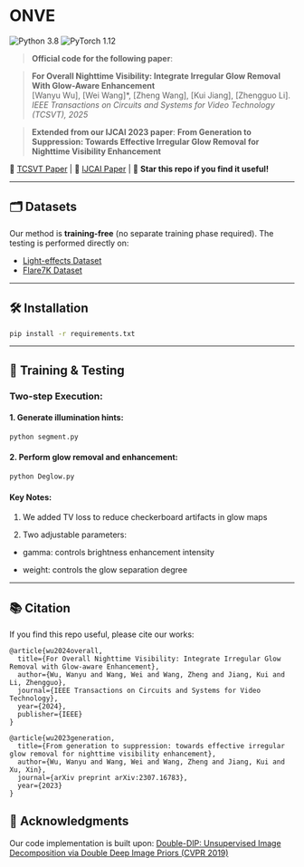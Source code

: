 # ONVE

![Python 3.8](https://img.shields.io/badge/python-3.8-blue.svg)
![PyTorch 1.12](https://img.shields.io/badge/pytorch-1.12-%23EE4C2C.svg)

> **Official code for the following paper**:

> **For Overall Nighttime Visibility: Integrate Irregular Glow Removal With Glow-Aware Enhancement**  
> [Wanyu Wu], [Wei Wang]*, [Zheng Wang], [Kui Jiang], [Zhengguo Li]. 
> *IEEE Transactions on Circuits and Systems for Video Technology (TCSVT), 2025*

> **Extended from our IJCAI 2023 paper**: **From Generation to Suppression: Towards Effective Irregular Glow Removal for
Nighttime Visibility Enhancement**

📄 [TCSVT Paper](https://ieeexplore.ieee.org/abstract/document/10685529) | 📄 [IJCAI Paper](https://ieeexplore.ieee.org/abstract/document/10685529) | 🌟 **Star this repo if you find it useful!**

---

## 🗂️ Datasets
Our method is **training-free** (no separate training phase required). The testing is performed directly on:
- [Light-effects Dataset](https://github.com/jinyeying/night-enhancement)
- [Flare7K Dataset](https://github.com/ykdai/Flare7K)

---

## 🛠️ Installation
```bash
pip install -r requirements.txt
```
---

## 🚀 Training & Testing

### Two-step Execution:

#### 1. Generate illumination hints:
```bash
python segment.py
```

#### 2. Perform glow removal and enhancement:
```bash
python Deglow.py
```
#### Key Notes:
1. We added TV loss to reduce checkerboard artifacts in glow maps

2. Two adjustable parameters:

- gamma: controls brightness enhancement intensity

- weight: controls the glow separation degree

---

## 📚 Citation
If you find this repo useful, please cite our works:
```
@article{wu2024overall,
  title={For Overall Nighttime Visibility: Integrate Irregular Glow Removal with Glow-aware Enhancement},
  author={Wu, Wanyu and Wang, Wei and Wang, Zheng and Jiang, Kui and Li, Zhengguo},
  journal={IEEE Transactions on Circuits and Systems for Video Technology},
  year={2024},
  publisher={IEEE}
}

@article{wu2023generation,
  title={From generation to suppression: towards effective irregular glow removal for nighttime visibility enhancement},
  author={Wu, Wanyu and Wang, Wei and Wang, Zheng and Jiang, Kui and Xu, Xin},
  journal={arXiv preprint arXiv:2307.16783},
  year={2023}
}
```

## 🙏 Acknowledgments
Our code implementation is built upon:
[Double-DIP: Unsupervised Image Decomposition via Double Deep Image Priors (CVPR 2019)](https://openaccess.thecvf.com/content_CVPR_2019/papers/Gandelsman_Double-DIP_Unsupervised_Image_Decomposition_via_Coupled_Deep-Image-Priors_CVPR_2019_paper.pdf)

